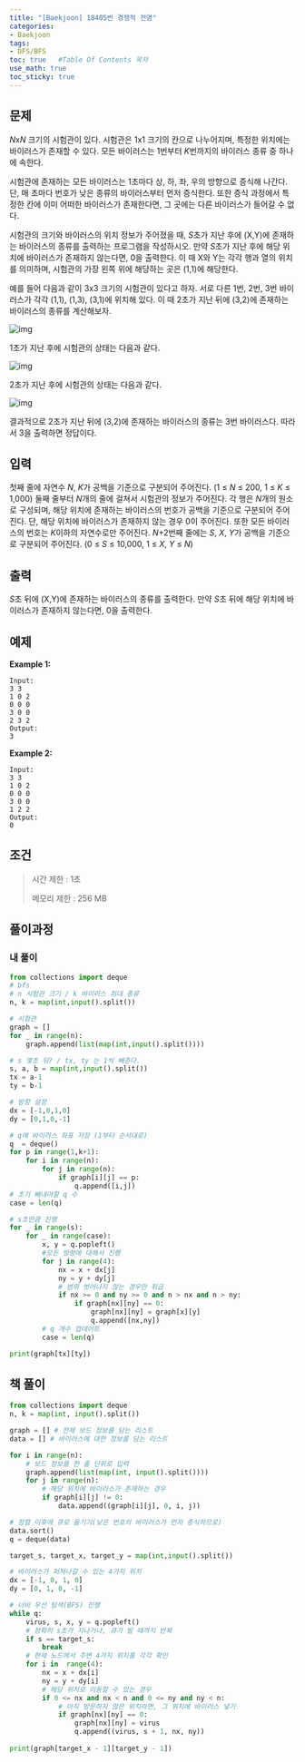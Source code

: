 ```yaml
---
title: "[Baekjoon] 18405번 경쟁적 전염"
categories: 
- Baekjoon
tags:
- DFS/BFS
toc: true   #Table Of Contents 목차 
use_math: true
toc_sticky: true
---
```


## 문제

*N*x*N* 크기의 시험관이 있다. 시험관은 1x1 크기의 칸으로 나누어지며, 특정한 위치에는 바이러스가 존재할 수 있다. 모든 바이러스는 1번부터 *K*번까지의 바이러스 종류 중 하나에 속한다.

시험관에 존재하는 모든 바이러스는 1초마다 상, 하, 좌, 우의 방향으로 증식해 나간다. 단, 매 초마다 번호가 낮은 종류의 바이러스부터 먼저 증식한다. 또한 증식 과정에서 특정한 칸에 이미 어떠한 바이러스가 존재한다면, 그 곳에는 다른 바이러스가 들어갈 수 없다.

시험관의 크기와 바이러스의 위치 정보가 주어졌을 때, *S*초가 지난 후에 (X,Y)에 존재하는 바이러스의 종류를 출력하는 프로그램을 작성하시오. 만약 *S*초가 지난 후에 해당 위치에 바이러스가 존재하지 않는다면, 0을 출력한다. 이 때 X와 Y는 각각 행과 열의 위치를 의미하며, 시험관의 가장 왼쪽 위에 해당하는 곳은 (1,1)에 해당한다.

예를 들어 다음과 같이 3x3 크기의 시험관이 있다고 하자. 서로 다른 1번, 2번, 3번 바이러스가 각각 (1,1), (1,3), (3,1)에 위치해 있다. 이 때 2초가 지난 뒤에 (3,2)에 존재하는 바이러스의 종류를 계산해보자.

![img](https://upload.acmicpc.net/02958527-debb-46e3-a56d-79b87ad46d03/-/preview/)

1초가 지난 후에 시험관의 상태는 다음과 같다.

![img](https://upload.acmicpc.net/9ab631e7-1f1d-42fe-b8b8-95ded9bce52d/-/preview/)

2초가 지난 후에 시험관의 상태는 다음과 같다.

![img](https://upload.acmicpc.net/35ea13c6-9ee3-40e1-8b21-c37beaf46c59/-/preview/)

결과적으로 2초가 지난 뒤에 (3,2)에 존재하는 바이러스의 종류는 3번 바이러스다. 따라서 3을 출력하면 정답이다.

## 입력

첫째 줄에 자연수 *N*, *K*가 공백을 기준으로 구분되어 주어진다. (1 ≤ *N* ≤ 200, 1 ≤ *K* ≤ 1,000) 둘째 줄부터 *N*개의 줄에 걸쳐서 시험관의 정보가 주어진다. 각 행은 *N*개의 원소로 구성되며, 해당 위치에 존재하는 바이러스의 번호가 공백을 기준으로 구분되어 주어진다. 단, 해당 위치에 바이러스가 존재하지 않는 경우 0이 주어진다. 또한 모든 바이러스의 번호는 *K*이하의 자연수로만 주어진다. *N*+2번째 줄에는 *S*, *X*, *Y*가 공백을 기준으로 구분되어 주어진다. (0 ≤ *S* ≤ 10,000, 1 ≤ *X*, *Y* ≤ *N*)

## 출력

*S*초 뒤에 (X,Y)에 존재하는 바이러스의 종류를 출력한다. 만약 *S*초 뒤에 해당 위치에 바이러스가 존재하지 않는다면, 0을 출력한다.

## 예제

**Example 1:**

```
Input: 
3 3
1 0 2
0 0 0
3 0 0
2 3 2
Output: 
3
```

**Example 2:**

```
Input:
3 3
1 0 2
0 0 0
3 0 0
1 2 2
Output:
0
```

## 조건

> 시간 제한 : 1초
>
> 메모리 제한 : 256 MB

## 풀이과정

### 내 풀이

```python
from collections import deque
# bfs
# n 시험관 크기 / k 바이러스 최대 종류
n, k = map(int,input().split())

# 시험관
graph = []
for _ in range(n):
    graph.append(list(map(int,input().split())))

# s 몇초 뒤? / tx, ty 는 1씩 빼준다.
s, a, b = map(int,input().split())
tx = a-1
ty = b-1

# 방향 설정
dx = [-1,0,1,0]
dy = [0,1,0,-1]

# q에 바이러스 좌표 저장 (1부터 순서대로)
q  = deque()
for p in range(1,k+1):
    for i in range(n):
        for j in range(n):
            if graph[i][j] == p:
                q.append([i,j])
# 초기 빼내야할 q 수
case = len(q)

# s초만큼 진행
for _ in range(s):
    for _ in range(case):
        x, y = q.popleft()
        #모든 방향에 대해서 진행
        for j in range(4):
            nx = x + dx[j]
            ny = y + dy[j]
            # 범위 벗어나지 않는 경우만 취급
            if nx >= 0 and ny >= 0 and n > nx and n > ny:
                if graph[nx][ny] == 0:
                    graph[nx][ny] = graph[x][y]
                    q.append([nx,ny])
        # q 개수 업데이트
        case = len(q)

print(graph[tx][ty])
```

## 책 풀이

```python
from collections import deque
n, k = map(int, input().split())

graph = [] # 전체 보드 정보를 담는 리스트
data = [] # 바이러스에 대한 정보를 담는 리스트

for i in range(n):
    # 보드 정보를 한 줄 단위로 입력
    graph.append(list(map(int, input().split())))
    for j in range(n):
        # 해당 위치에 바이러스가 존재하는 경우
        if graph[i][j] != 0:
            data.append((graph[i][j], 0, i, j))

# 정렬 이후에 큐로 옮기기(낮은 번호의 바이러스가 먼저 증식하므로)
data.sort()
q = deque(data)

target_s, target_x, target_y = map(int,input().split())

# 바이러스가 퍼져나갈 수 있는 4가지 위치
dx = [-1, 0, 1, 0]
dy = [0, 1, 0, -1]

# 너비 우선 탐색(BFS) 진행
while q:
    virus, s, x, y = q.popleft()
    # 정확히 s초가 지나거나, 큐가 빌 때까지 반복
    if s == target_s:
        break
    # 현재 노드에서 주변 4가지 위치를 각각 확인
    for i in  range(4):
        nx = x + dx[i]
        ny = y + dy[i]
        # 해당 위치로 이동할 수 있는 경우
        if 0 <= nx and nx < n and 0 <= ny and ny < n:
            # 아직 방문하지 않은 위치라면, 그 위치에 바이러스 넣기
            if graph[nx][ny] == 0:
                graph[nx][ny] = virus
                q.append((virus, s + 1, nx, ny))
                
print(graph[target_x - 1][target_y - 1])
```



